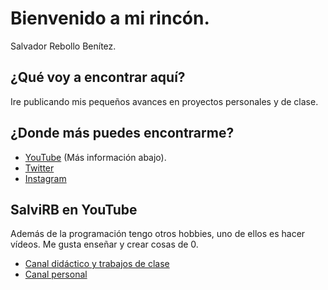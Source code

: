 # Bienvenido a mi rincón.
Salvador Rebollo Benítez.

## ¿Qué voy a encontrar aquí?

Ire publicando mis pequeños avances en proyectos personales y de clase.

## ¿Donde más puedes encontrarme?

* [YouTube](https://YouTube.com/salviyt) (Más información abajo).
* [Twitter](https://Twitter.com/SalviMiuC)
* [Instagram](https://Instagram.com/SalviRB)

## SalviRB en YouTube
Además de la programación tengo otros hobbies, uno de ellos es hacer vídeos. Me gusta enseñar y crear cosas de 0.

* [Canal didáctico y trabajos de clase](https://YouTube.com/salviyt)
* [Canal personal](https://YouTube.com/salviRB)